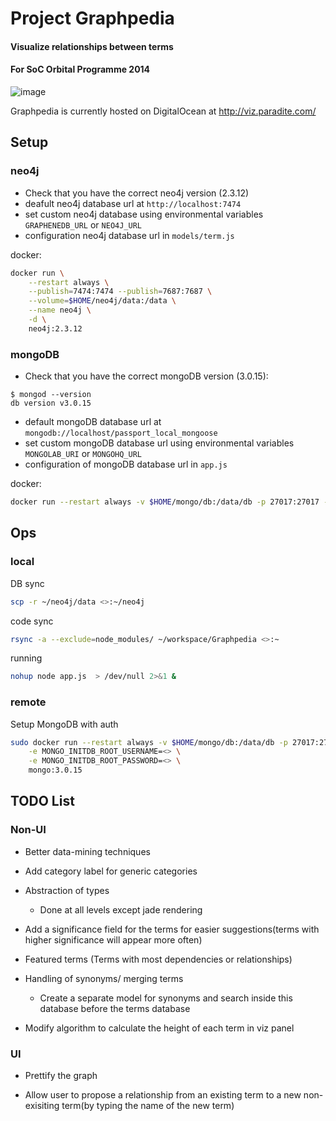# Project Graphpedia

#### Visualize relationships between terms
#### For SoC Orbital Programme 2014

![image](https://paradite.com/wp-content/uploads/2021/01/Screenshot-2021-01-15-at-2.28.20-PM.png)

Graphpedia is currently hosted on DigitalOcean at <a href="http://viz.paradite.com/" target="_blank">http://viz.paradite.com/</a>

## Setup

### neo4j
+ Check that you have the correct neo4j version (2.3.12)
+ deafult neo4j database url at `http://localhost:7474`
+ set custom neo4j database using environmental variables `GRAPHENEDB_URL` or `NEO4J_URL`
+ configuration neo4j database url in `models/term.js`

docker:

```bash
docker run \
    --restart always \
    --publish=7474:7474 --publish=7687:7687 \
    --volume=$HOME/neo4j/data:/data \
    --name neo4j \
    -d \
    neo4j:2.3.12
```

### mongoDB
+ Check that you have the correct mongoDB version (3.0.15):
```
$ mongod --version
db version v3.0.15
```
+ default mongoDB database url at `mongodb://localhost/passport_local_mongoose`
+ set custom mongoDB database url using environmental variables `MONGOLAB_URI` or `MONGOHQ_URL`
+ configuration of mongoDB database url in `app.js`

docker:
```bash
docker run --restart always -v $HOME/mongo/db:/data/db -p 27017:27017 --name mongodb -d mongo:3.0.15
```

## Ops

### local


DB sync

```bash
scp -r ~/neo4j/data <>:~/neo4j
```

code sync

```bash
rsync -a --exclude=node_modules/ ~/workspace/Graphpedia <>:~
```

running
```bash
nohup node app.js  > /dev/null 2>&1 &
```

### remote

Setup MongoDB with auth

```bash
sudo docker run --restart always -v $HOME/mongo/db:/data/db -p 27017:27017 --name mongodb -d \
    -e MONGO_INITDB_ROOT_USERNAME=<> \
    -e MONGO_INITDB_ROOT_PASSWORD=<> \
    mongo:3.0.15
```

## TODO List

### Non-UI
+ Better data-mining techniques

+ Add category label for generic categories

+ Abstraction of types
  - Done at all levels except jade rendering

+ Add a significance field for the terms for easier suggestions(terms with higher significance will appear more often)

+ Featured terms (Terms with most dependencies or relationships)

+ Handling of synonyms/ merging terms
  - Create a separate model for synonyms and search inside this database before the terms database

+ Modify algorithm to calculate the height of each term in viz panel

### UI

+ Prettify the graph

+ Allow user to propose a relationship from an existing term to a new non-exisiting term(by typing the name of the new term)

[Node.js]: http://nodejs.org/
[Neo4j]: http://www.neo4j.org/
[node-neo4j]: https://github.com/thingdom/node-neo4j

[coffeescript]: http://www.coffeescript.org/
[streamline]: https://github.com/Sage/streamlinejs
